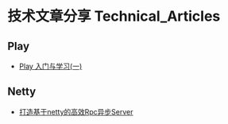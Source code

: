 # 技术文章分享 Technical_Articles

## Play

- [Play 入门与学习(一)](Play/play_01.md)

## Netty

- [打造基于netty的高效Rpc异步Server](netty/Effective-async-netty-server.md)
